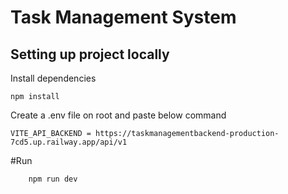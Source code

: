 # Task Management System

## Setting up project locally
 Install dependencies

    npm install

Create a .env file on root and paste below command
    
    VITE_API_BACKEND = https://taskmanagementbackend-production-7cd5.up.railway.app/api/v1


#Run
``` 
    npm run dev
```


